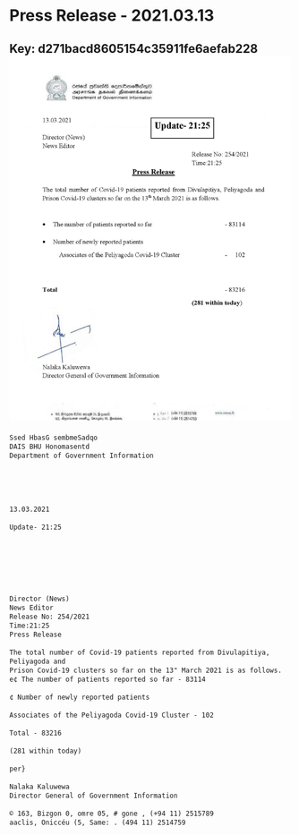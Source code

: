 # Press Release - 2021.03.13 
Key: d271bacd8605154c35911fe6aefab228 
![img](img/d271bacd8605154c35911fe6aefab228.jpg)
---
```
Ssed HbasG sembmeSadqo
DAIS BHU Honomasentd
Department of Government Information

 

 

13.03.2021

Update- 21:25

 

 

 

Director (News)
News Editor
Release No: 254/2021
Time:21:25
Press Release

The total number of Covid-19 patients reported from Divulapitiya, Peliyagoda and
Prison Covid-19 clusters so far on the 13" March 2021 is as follows.
e¢ The number of patients reported so far - 83114

¢ Number of newly reported patients

Associates of the Peliyagoda Covid-19 Cluster - 102

Total - 83216

(281 within today)

per}

Nalaka Kaluwewa
Director General of Government Information

© 163, Bizgon 0, omre 05, # gone , (+94 11) 2515789
aaclis, Oniccéu (5, Same: . (494 11) 2514759

 

```
